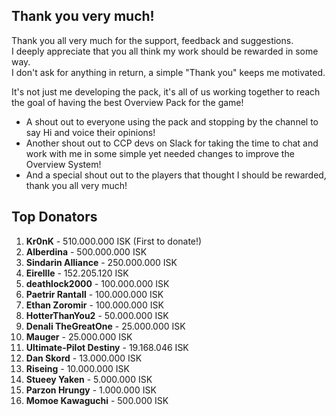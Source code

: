 ## Thank you very much!
Thank you all very much for the support, feedback and suggestions.  
I deeply appreciate that you all think my work should be rewarded in some way.  
I don't ask for anything in return, a simple "Thank you" keeps me motivated.  
  
It's not just me developing the pack, it's all of us working together to reach the goal of having the best Overview Pack for the game!
  
- A shout out to everyone using the pack and stopping by the channel to say Hi and voice their opinions!
- Another shout out to CCP devs on Slack for taking the time to chat and work with me in some simple yet needed changes to improve the Overview System!
- And a special shout out to the players that thought I should be rewarded, thank you all very much!

## Top Donators
1. **Kr0nK** - 510.000.000 ISK (First to donate!)
2. **Alberdina** - 500.000.000 ISK
3. **Sindarin Alliance** - 250.000.000 ISK
4. **Eirellle** - 152.205.120 ISK
5. **deathlock2000** - 100.000.000 ISK
6. **Paetrir Rantall** - 100.000.000 ISK
7. **Ethan Zoromir** - 100.000.000 ISK
8. **HotterThanYou2** - 50.000.000 ISK
9. **Denali TheGreatOne** - 25.000.000 ISK
10. **Mauger** - 25.000.000 ISK
11. **Ultimate-Pilot Destiny** - 19.168.046 ISK
12. **Dan Skord** - 13.000.000 ISK
13. **Riseing** - 10.000.000 ISK
14. **Stueey Yaken** - 5.000.000 ISK
15. **Parzon Hrungy** - 1.000.000 ISK
16. **Momoe Kawaguchi** - 500.000 ISK